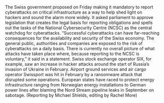 The Swiss government proposed on Friday making it mandatory to report cyberattacks on critical infrastructure as a way to help shed light on hackers and sound the alarm more widely.
It asked parliament to approve legislation that creates the legal basis for reporting obligations and spells out the tasks of the National Cybersecurity Centre (NCSC) as the central watchdog for cyberattacks.
“Successful cyberattacks can have far-reaching consequences for the availability and security of the Swiss economy. The general public, authorities and companies are exposed to the risk of cyberattacks on a daily basis. There is currently no overall picture of what attacks have taken place where, because reporting to the NCSC is voluntary,” it said in a statement.
Swiss stock exchange operator SIX, for example, saw an increase in hacker attacks around the start of Russia’s invasion of Ukraine in February. Airport ground services and air cargo operator Swissport was hit in February by a ransomware attack that disrupted some operations.
European states have raced to protect energy infrastructure ranging from Norwegian energy installations to German power lines after blaming the Nord Stream pipeline leaks in September on sabotage.
(Reporting by Michael Shields, editing by Rachel More)